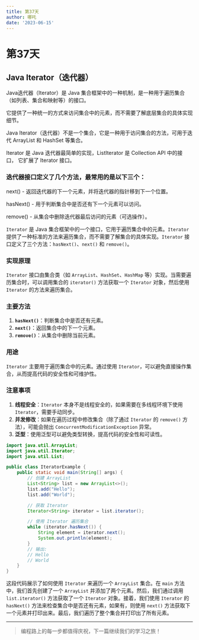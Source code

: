 ```yaml
---
title: 第37天
author: 哪吒
date: '2023-06-15'
---
```


# 第37天


## Java Iterator（迭代器）

Java迭代器（Iterator）是 Java 集合框架中的一种机制，是一种用于遍历集合（如列表、集合和映射等）的接口。

它提供了一种统一的方式来访问集合中的元素，而不需要了解底层集合的具体实现细节。

Java Iterator（迭代器）不是一个集合，它是一种用于访问集合的方法，可用于迭代 ArrayList 和 HashSet 等集合。

Iterator 是 Java 迭代器最简单的实现，ListIterator 是 Collection API 中的接口， 它扩展了 Iterator 接口。

### 迭代器接口定义了几个方法，最常用的是以下三个：

next() - 返回迭代器的下一个元素，并将迭代器的指针移到下一个位置。

hasNext() - 用于判断集合中是否还有下一个元素可以访问。

remove() - 从集合中删除迭代器最后访问的元素（可选操作）。

`Iterator` 是 Java 集合框架中的一个接口，它用于遍历集合中的元素。`Iterator` 提供了一种标准的方法来遍历集合，而不需要了解集合的具体实现。`Iterator` 接口定义了三个方法：`hasNext()`、`next()` 和 `remove()`。

### 实现原理

`Iterator` 接口由集合类（如 `ArrayList`、`HashSet`、`HashMap` 等）实现。当需要遍历集合时，可以调用集合的 `iterator()` 方法获取一个 `Iterator` 对象，然后使用 `Iterator` 的方法来遍历集合。

### 主要方法

1. **`hasNext()`**：判断集合中是否还有元素。
2. **`next()`**：返回集合中的下一个元素。
3. **`remove()`**：从集合中删除当前元素。

### 用途

`Iterator` 主要用于遍历集合中的元素。通过使用 `Iterator`，可以避免直接操作集合，从而提高代码的安全性和可维护性。

### 注意事项

1. **线程安全**：`Iterator` 本身不是线程安全的，如果需要在多线程环境下使用 `Iterator`，需要手动同步。
2. **并发修改**：如果在遍历过程中修改集合（除了通过 `Iterator` 的 `remove()` 方法），可能会抛出 `ConcurrentModificationException` 异常。
3. **泛型**：使用泛型可以避免类型转换，提高代码的安全性和可读性。

```java
import java.util.ArrayList;
import java.util.Iterator;
import java.util.List;

public class IteratorExample {
    public static void main(String[] args) {
        // 创建 ArrayList
        List<String> list = new ArrayList<>();
        list.add("Hello");
        list.add("World");

        // 获取 Iterator
        Iterator<String> iterator = list.iterator();

        // 使用 Iterator 遍历集合
        while (iterator.hasNext()) {
            String element = iterator.next();
            System.out.println(element);
        }
        // 输出:
        // Hello
        // World
    }
}

```

这段代码展示了如何使用 `Iterator` 来遍历一个 `ArrayList` 集合。在 `main` 方法中，我们首先创建了一个 `ArrayList` 并添加了两个元素。然后，我们通过调用 `list.iterator()` 方法获取了一个 `Iterator` 对象。接着，我们使用 `Iterator` 的 `hasNext()` 方法来检查集合中是否还有元素，如果有，则使用 `next()` 方法获取下一个元素并打印出来。最后，我们遍历了整个集合并打印出了所有元素。







---

> 编程路上的每一步都值得庆祝，下一篇继续我们的学习之旅！